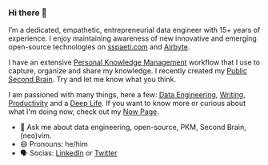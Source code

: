 ### Hi there 👋

I’m a dedicated, empathetic, entrepreneurial data engineer with 15+ years of experience. I enjoy maintaining awareness of new innovative and emerging open-source technologies on [sspaeti.com](https://sspaeti.com) and [Airbyte](https://airbyte.com/blog-authors/simon-spati).

I have an extensive [Personal Knowledge Management](https://www.sspaeti.com/blog/pkm-workflow-for-a-deeper-life/) workflow that I use to capture, organize and share my knowledge. I recently created my [Public Second Brain](https://brain.sspaeti.com). Try and let me know what you think.

I am passioned with many things, here a few: [Data Engineering](https://sspaeti.com), [Writing](https://brain.sspaeti.com/writing), [Productivity](https://www.sspaeti.com/categories/productivity/) and a [Deep Life](https://brain.sspaeti.com/deep-life). If you want to know more or curious about what I'm doing now, check out my [Now Page](https://www.sspaeti.com/now/).

- 💬 Ask me about data engineering, open-source, PKM, Second Brain, (neo)vim.
- 😄 Pronouns: he/him
- 🗣 Socias: [LinkedIn](https://www.linkedin.com/in/sspaeti/) or [Twitter](https://twitter.com/sspaeti)


<!--

![](second-brain-sspaeti.com.jpeg)

Here are some ideas to get you started:

- 🔭 I’m currently working on see on my [Now Page](https://www.sspaeti.com/now/).
- 🌱 I’m currently learning see on my [Now Page](https://www.sspaeti.com/now/).
- 👯 I am a [top viewed writer](https://www.quora.com/topic/Data-Engineering/writers) at Quora. 
- 🤔 I’m looking for help with ...
- 📫 How to reach me: ...
- 😄 Pronouns: he/him
- ⚡ Fun fact: ...
-->
